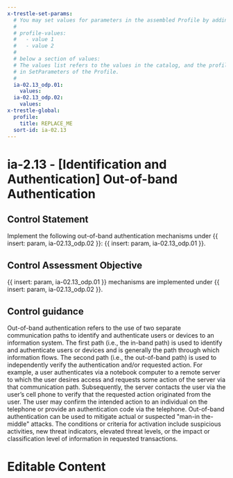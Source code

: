 ```yaml
---
x-trestle-set-params:
  # You may set values for parameters in the assembled Profile by adding
  #
  # profile-values:
  #   - value 1
  #   - value 2
  #
  # below a section of values:
  # The values list refers to the values in the catalog, and the profile-values represent values
  # in SetParameters of the Profile.
  #
  ia-02.13_odp.01:
    values:
  ia-02.13_odp.02:
    values:
x-trestle-global:
  profile:
    title: REPLACE_ME
  sort-id: ia-02.13
---
```


# ia-2.13 - \[Identification and Authentication\] Out-of-band Authentication

## Control Statement

Implement the following out-of-band authentication mechanisms under {{ insert: param, ia-02.13_odp.02 }}: {{ insert: param, ia-02.13_odp.01 }}.

## Control Assessment Objective

{{ insert: param, ia-02.13_odp.01 }} mechanisms are implemented under {{ insert: param, ia-02.13_odp.02 }}.

## Control guidance

Out-of-band authentication refers to the use of two separate communication paths to identify and authenticate users or devices to an information system. The first path (i.e., the in-band path) is used to identify and authenticate users or devices and is generally the path through which information flows. The second path (i.e., the out-of-band path) is used to independently verify the authentication and/or requested action. For example, a user authenticates via a notebook computer to a remote server to which the user desires access and requests some action of the server via that communication path. Subsequently, the server contacts the user via the user’s cell phone to verify that the requested action originated from the user. The user may confirm the intended action to an individual on the telephone or provide an authentication code via the telephone. Out-of-band authentication can be used to mitigate actual or suspected "man-in the-middle" attacks. The conditions or criteria for activation include suspicious activities, new threat indicators, elevated threat levels, or the impact or classification level of information in requested transactions.

# Editable Content

<!-- Make additions and edits below -->
<!-- The above represents the contents of the control as received by the profile, prior to additions. -->
<!-- If the profile makes additions to the control, they will appear below. -->
<!-- The above markdown may not be edited but you may edit the content below, and/or introduce new additions to be made by the profile. -->
<!-- If there is a yaml header at the top, parameter values may be edited. Use --set-parameters to incorporate the changes during assembly. -->
<!-- The content here will then replace what is in the profile for this control, after running profile-assemble. -->
<!-- The current profile has no added parts for this control, but you may add new ones here. -->
<!-- Each addition must have a heading either of the form ## Control my_addition_name -->
<!-- or ## Part a. (where the a. refers to one of the control statement labels.) -->
<!-- "## Control" parts are new parts added after the statement part. -->
<!-- "## Part" parts are new parts added into the top-level statement part with that label. -->
<!-- Subparts may be added with nested hash levels of the form ### My Subpart Name -->
<!-- underneath the parent ## Control or ## Part being added -->
<!-- See https://ibm.github.io/compliance-trestle/tutorials/ssp_profile_catalog_authoring/ssp_profile_catalog_authoring for guidance. -->
